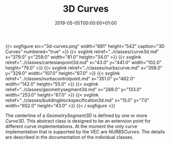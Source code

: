 ﻿---
title: 3D Curves
toc: false
type: specs
date: "2019-05-05T00:00:00+01:00"
draft: false
menu:
  vec120:
    identifier: topology-and-geometry/3d-curves    
    parent: topology-and-geometry
    weight: 1005006 

# Prev/next pager order (if `docs_section_pager` enabled in `params.toml`)
weight: 1005006
---
{{< svgfigure src="3d-curves.png" width="681" height="542" caption="3D Curves" numbered="true" >}}
  {{< svglink relref="../classes/curve3d.md" x="379.0" y="259.0" width="81.0" height="34.0" >}}
  {{< svglink relref="../classes/cartesianpoint3d.md" x="43.0" y="441.0" width="102.0" height="79.0" >}}
  {{< svglink relref="../classes/nurbscurve.md" x="358.0" y="329.0" width="107.0" height="67.0" >}}
  {{< svglink relref="../classes/nurbscontrolpoint.md" x="351.0" y="462.0" width="142.0" height="55.0" >}}
  {{< svglink relref="../classes/geometrysegment3d.md" x="288.0" y="133.0" width="253.0" height="67.0" >}}
  {{< svglink relref="../classes/buildingblockspecification3d.md" x="15.0" y="7.0" width="652.0" height="43.0" >}}
{{< / svgfigure >}}
<html>   <head>     </head>   <body>     <p> The centerline of a <i>GeometrySegment3D</i> is defined by one or more <i>Curve3D</i>. This abstract class is designed to be an extension point for different curve implementations. At the moment the only curve implementation that is supported by the VEC&#160;are <i>NURBSCurves. </i>The details are described in the documentation of the individual classes.      </p>      <p> &#160;      </p>  </body> </html>
